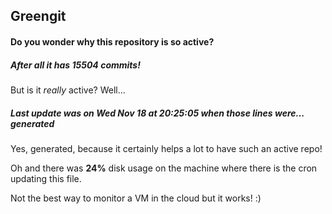## Greengit

#### Do you wonder why this repository is so active?

##### After all it has 15504 commits!

But is it *really* active? Well...

##### Last update was on Wed Nov 18 at 20:25:05 when those lines were... generated

Yes, generated, because it certainly helps a lot to have such an active repo!

Oh and there was **24%** disk usage on the machine
where there is the cron updating this file.

Not the best way to monitor a VM in the cloud but it works! :)

